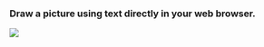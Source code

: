 ### Draw a picture using text directly in your web browser.

[<img src="https://eddwalker.github.io/goat-wasm/static/trynow.jpg"/>](https://eddwalker.github.io/goat-wasm/)
